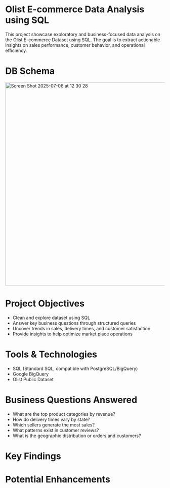 # Olist E-commerce Data Analysis using SQL
This project showcase exploratory and business-focused data analysis on the Olist E-commerce Dataset using SQL. The goal is to extract actionable insights on sales performance, customer behavior, and operational efficiency.

# DB Schema 
<img width="639" alt="Screen Shot 2025-07-06 at 12 30 28" src="https://github.com/user-attachments/assets/3f70bac1-6c04-417c-ad2b-e55c74058cce" />

# Project Objectives 
- Clean and explore dataset using SQL
- Answer key business questions through structured queries
- Uncover trends in sales, delivery times, and customer satisfaction
- Provide insights to help optimize market place operations

# Tools & Technologies
- SQL (Standard SQL, compatible with PostgreSQL/BigQuery)
- Google BigQuery
- Olist Public Dataset

# Business Questions Answered
- What are the top product categories by revenue? 
- How do delivery times vary by state? 
- Which sellers generate the most sales?
- What patterns exist in customer reviews?
- What is the geographic distribution or orders and customers?

# Key Findings 

# Potential Enhancements 


